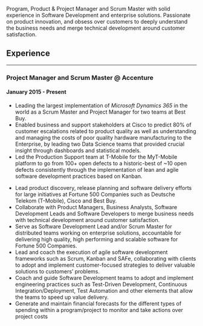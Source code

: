Program, Product & Project Manager and Scrum Master with solid experience in Software Development and enterprise solutions. Passionate on product innovation, and obsess over customers to deeply understand the business needs and merge technical development around customer satisfaction.

## Experience
-----------
### Project Manager and Scrum Master @ Accenture
#### January 2015 - Present
* Leading the largest implementation of *Microsoft Dynamics 365* in the world as a Scrum Master and Project Manager for two teams at Best Buy.
* Enabled business and support stakeholders at Cisco to predict 80% of customer escalations related to product quality as well as understanding and managing the costs of poor quality hardware manufacturing to the Enterprise, by leading two Data Science teams that provided crucial insight through dashboards and statistical models.
* Led the Production Support team at T-Mobile for the MyT-Mobile platform to go from 100+ open defects to a historic-best of ~10 open defects consistently through the implementation of lean and agile software development practices based on Kanban.
- Lead product discovery, release planning and software delivery efforts for large initiatives at Fortune 500 Companies such as Deutsche Telekom (T-Mobile), Cisco and Best Buy.
- Collaborate with Product Managers, Business Analysts, Software Development Leads and Software Developers to merge business needs with technical development around customer satisfaction.
- Serve as Software Development Lead and/or Scrum Master for distributed teams working on enterprise solutions, accountable for delivering high quality, high performing and scalable software for Fortune 500 Companies.
- Lead and coach the execution of agile software development frameworks such as Scrum, Kanban and SAFe, collaborating with clients to adopt and implement customer-focused strategies to deliver valuable solutions to customers’ problems.
- Coach and guide Software Development teams to adopt and implement engineering practices such as Test-Driven Development, Continuous Integration/Deployment, Test Automation and other elements that allow the teams to speed up value delivery.
- Generate and maintain financial forecasts for the different types of spending within a program/project to monitor and take actions over project costs